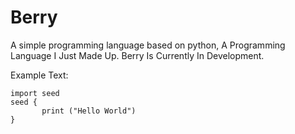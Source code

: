 # Berry
A simple programming language based on python, A Programming Language I Just Made Up.
Berry Is Currently In Development.

Example Text:
```
import seed
seed {
       print ("Hello World")
}
```
